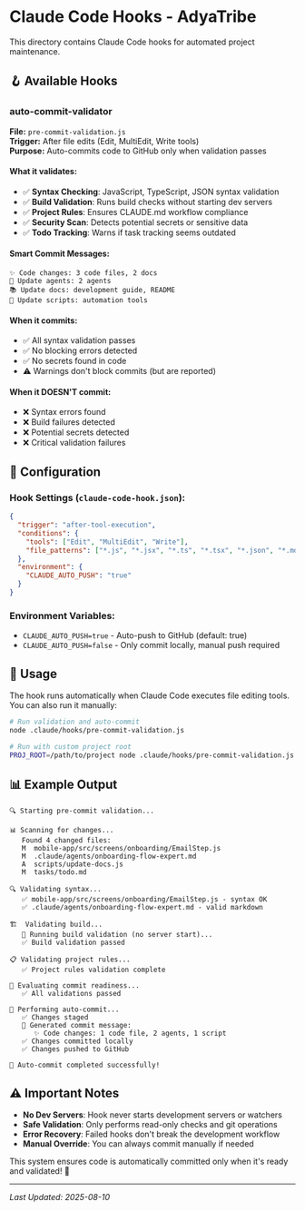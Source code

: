 # Claude Code Hooks - AdyaTribe

This directory contains Claude Code hooks for automated project maintenance.

## 🪝 Available Hooks

### **auto-commit-validator**
**File:** `pre-commit-validation.js`  
**Trigger:** After file edits (Edit, MultiEdit, Write tools)  
**Purpose:** Auto-commits code to GitHub only when validation passes

#### What it validates:
- ✅ **Syntax Checking**: JavaScript, TypeScript, JSON syntax validation
- ✅ **Build Validation**: Runs build checks without starting dev servers  
- ✅ **Project Rules**: Ensures CLAUDE.md workflow compliance
- ✅ **Security Scan**: Detects potential secrets or sensitive data
- ✅ **Todo Tracking**: Warns if task tracking seems outdated

#### Smart Commit Messages:
```
✨ Code changes: 3 code files, 2 docs
🤖 Update agents: 2 agents
📚 Update docs: development guide, README
🔧 Update scripts: automation tools
```

#### When it commits:
- ✅ All syntax validation passes
- ✅ No blocking errors detected  
- ✅ No secrets found in code
- ⚠️  Warnings don't block commits (but are reported)

#### When it DOESN'T commit:
- ❌ Syntax errors found
- ❌ Build failures detected
- ❌ Potential secrets detected
- ❌ Critical validation failures

## 🔧 Configuration

### Hook Settings (`claude-code-hook.json`):
```json
{
  "trigger": "after-tool-execution",
  "conditions": {
    "tools": ["Edit", "MultiEdit", "Write"],
    "file_patterns": ["*.js", "*.jsx", "*.ts", "*.tsx", "*.json", "*.md"]
  },
  "environment": {
    "CLAUDE_AUTO_PUSH": "true"
  }
}
```

### Environment Variables:
- `CLAUDE_AUTO_PUSH=true` - Auto-push to GitHub (default: true)
- `CLAUDE_AUTO_PUSH=false` - Only commit locally, manual push required

## 🚀 Usage

The hook runs automatically when Claude Code executes file editing tools. You can also run it manually:

```bash
# Run validation and auto-commit
node .claude/hooks/pre-commit-validation.js

# Run with custom project root
PROJ_ROOT=/path/to/project node .claude/hooks/pre-commit-validation.js
```

## 📊 Example Output

```
🔍 Starting pre-commit validation...

📊 Scanning for changes...
   Found 4 changed files:
   M  mobile-app/src/screens/onboarding/EmailStep.js
   M  .claude/agents/onboarding-flow-expert.md
   A  scripts/update-docs.js
   M  tasks/todo.md

🔍 Validating syntax...
   ✅ mobile-app/src/screens/onboarding/EmailStep.js - syntax OK
   ✅ .claude/agents/onboarding-flow-expert.md - valid markdown

🏗️  Validating build...
   🔧 Running build validation (no server start)...
   ✅ Build validation passed

📋 Validating project rules...
   ✅ Project rules validation complete

🎯 Evaluating commit readiness...
   ✅ All validations passed

🚀 Performing auto-commit...
   ✅ Changes staged
   📝 Generated commit message:
      ✨ Code changes: 1 code file, 2 agents, 1 script
   ✅ Changes committed locally
   ✅ Changes pushed to GitHub

🎉 Auto-commit completed successfully!
```

## ⚠️ Important Notes

- **No Dev Servers**: Hook never starts development servers or watchers
- **Safe Validation**: Only performs read-only checks and git operations
- **Error Recovery**: Failed hooks don't break the development workflow
- **Manual Override**: You can always commit manually if needed

This system ensures code is automatically committed only when it's ready and validated! 🚀

---

*Last Updated: 2025-08-10*
